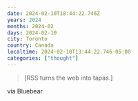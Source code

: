 ```yaml
---
date: 2024-02-10T18:44:22.746Z
years: 2024
months: 2024-02
days: 2024-02-10
city: Toronto
country: Canada
localtime: 2024-02-10T13:44:22.746-05:00
categories: ["thought"]
---
```

> [RSS turns the web into tapas.]

via Bluebear
